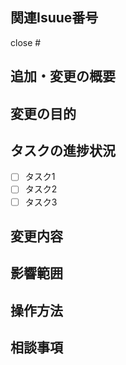 <!-- Issueのテンプレートです。入力できるところを埋めてください。 -->
<!-- 記入しない項目は特になしと記入してください。。 -->

<!-- 関連Isuueを記載してください。close #の後にIssue番号を記載すると連携でき、プルリクのマージ時にIssueもcloseします。 -->
## 関連Isuue番号
close #

<!-- 追加、または修正する機能の概要を記述してください。 -->
## 追加・変更の概要

<!-- なぜこの追加・変更が必要なのか目的を記述してください。 -->
## 変更の目的

<!-- 進捗状況をチェックボックスで管理してください。 -->
## タスクの進捗状況
- [ ] タスク1
- [ ] タスク2
- [ ] タスク3

<!-- UIのキャプチャ、APIのリクエスト/レスポンス等、変更内容を明確に記述してください。 -->
## 変更内容

<!-- 影響範囲を予め明確に想定して記述してください。 -->
## 影響範囲

<!-- 追加・変更した機能の操作方法を記述してください。 -->
## 操作方法

<!-- 相談事項や、重点的にレビューしてほしいところを記述してください。 -->
## 相談事項
